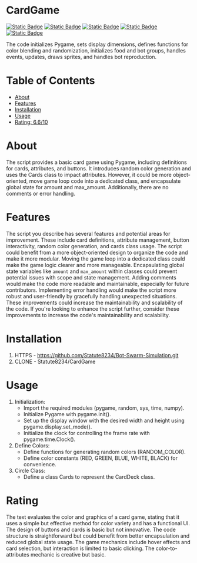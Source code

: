 # CardGame

[![Static Badge](https://img.shields.io/badge/pygame-cyan)](https://www.pygame.org/docs/)
[![Static Badge](https://img.shields.io/badge/numpy-magenta)](https://numpy.org/)
[![Static Badge](https://img.shields.io/badge/random-magenta)](https://docs.python.org/3/library/random.html)
[![Static Badge](https://img.shields.io/badge/sys-gray)](https://docs.python.org/3/library/sys.html)
[![Static Badge](https://img.shields.io/badge/time-teal)](https://docs.python.org/3/library/math.html)


The code initializes Pygame, sets display dimensions, defines functions for color blending and randomization, initializes food and bot groups, handles events, updates, draws sprites, and handles bot reproduction. 

# Table of Contents

- [About](#about)
- [Features](#features)
- [Installation](#installation)
- [Usage](#usage)
- [Rating: 6.6/10](#rating)

# About

The script provides a basic card game using Pygame, including definitions for cards, attributes, and buttons. It introduces random color generation and uses the Cards class to impact attributes. However, it could be more object-oriented, move game loop code into a dedicated class, and encapsulate global state for amount and max_amount. Additionally, there are no comments or error handling.

# Features

The script you describe has several features and potential areas for improvement. These include card definitions, attribute management, button interactivity, random color generation, and cards class usage. The script could benefit from a more object-oriented design to organize the code and make it more modular. Moving the game loop into a dedicated class could make the game logic clearer and more manageable. Encapsulating global state variables like `amount` and `max_amount` within classes could prevent potential issues with scope and state management. Adding comments would make the code more readable and maintainable, especially for future contributors. Implementing error handling would make the script more robust and user-friendly by gracefully handling unexpected situations. These improvements could increase the maintainability and scalability of the code. If you're looking to enhance the script further, consider these improvements to increase the code's maintainability and scalability.

# Installation

1) HTTPS - https://github.com/Statute8234/Bot-Swarm-Simulation.git
2) CLONE - Statute8234/CardGame

# Usage

1) Initialization:
   - Import the required modules (pygame, random, sys, time, numpy).
   - Initialize Pygame with pygame.init().
   - Set up the display window with the desired width and height using pygame.display.set_mode().
   - Initialize the clock for controlling the frame rate with pygame.time.Clock().
2) Define Colors:
   - Define functions for generating random colors (RANDOM_COLOR).
   - Define color constants (RED, GREEN, BLUE, WHITE, BLACK) for convenience.
3) Circle Class:
   - Define a class Cards to represent the CardDeck class.

# Rating

The text evaluates the color and graphics of a card game, stating that it uses a simple but effective method for color variety and has a functional UI. The design of buttons and cards is basic but not innovative. The code structure is straightforward but could benefit from better encapsulation and reduced global state usage. The game mechanics include hover effects and card selection, but interaction is limited to basic clicking. The color-to-attributes mechanic is creative but basic.
